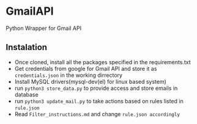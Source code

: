 # GmailAPI
Python Wrapper for Gmail API

## Instalation
* Once cloned, install all the packages specified in the requirements.txt
* Get credentials from google for Gmail API and store it as `credentials.json` in the working dirrectory
* Install MySQL drivers(mysql-dev(el) for linux based system)
* run `python3 store_data.py` to provide access and store emails in database
* run `python3 update_mail.py` to take actions based on rules listed in `rule.json`
* Read `Filter_instructions.md` and change `rule.json accordingly`
